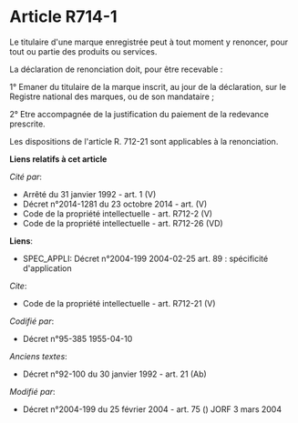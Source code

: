 # Article R714-1

Le titulaire d'une marque enregistrée peut à tout moment y renoncer, pour tout ou partie des produits ou services. 

La déclaration de renonciation doit, pour être recevable : 

1° Emaner du titulaire de la marque inscrit, au jour de la déclaration, sur le Registre national des marques, ou de son
mandataire ; 

2° Etre accompagnée de la justification du paiement de la redevance prescrite. 

Les dispositions de l'article R. 712-21 sont applicables à la renonciation.

**Liens relatifs à cet article**

_Cité par_:

  - Arrêté du 31 janvier 1992 - art. 1 (V)
  - Décret n°2014-1281 du 23 octobre 2014 - art. (V)
  - Code de la propriété intellectuelle - art. R712-2 (V)
  - Code de la propriété intellectuelle - art. R712-26 (VD)

**Liens**:

  - SPEC_APPLI: Décret n°2004-199 2004-02-25 art. 89 : spécificité d'application

_Cite_:

  - Code de la propriété intellectuelle - art. R712-21 (V)

_Codifié par_:

  - Décret n°95-385 1955-04-10

_Anciens textes_:

  - Décret n°92-100 du 30 janvier 1992 - art. 21 (Ab)

_Modifié par_:

  - Décret n°2004-199 du 25 février 2004 - art. 75 () JORF 3 mars 2004
